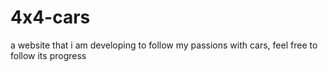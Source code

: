 # 4x4-cars
a website that i am developing to follow my passions with cars, feel free to follow its progress
